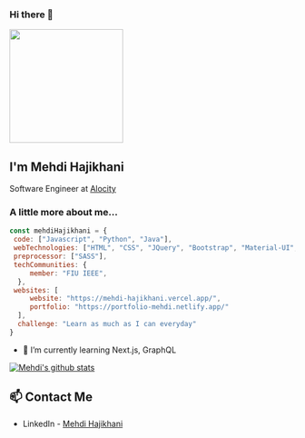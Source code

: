 ### Hi there 👋
<img width="200" height="200" src="https://user-images.githubusercontent.com/22078200/95161394-01ede980-0771-11eb-859f-9f41547ca4fc.gif">


<h2>I'm Mehdi Hajikhani</h2>
Software Engineer at <a href="https://www.alocity.com/">Alocity</a></br>

### A little more about me...  

```javascript
const mehdiHajikhani = {
 code: ["Javascript", "Python", "Java"],
 webTechnologies: ["HTML", "CSS", "JQuery", "Bootstrap", "Material-UI", "Expressjs", "Nodejs", "Reactjs", "Nextjs", "Redux", "MongoDB"],
 preprocessor: ["SASS"],
 techCommunities: {
     member: "FIU IEEE",
  },
 websites: [ 
     website: "https://mehdi-hajikhani.vercel.app/", 
     portfolio: "https://portfolio-mehdi.netlify.app/"
  ],
  challenge: "Learn as much as I can everyday"
}
```

- 🌱 I’m currently learning Next.js, GraphQL


[![Mehdi's github stats](https://github-readme-stats.vercel.app/api?username=mhaji007&hide=contribs,prs,issues&count_private=true)](https://github.com/anuraghazra/github-readme-stats&show_icons=true)

## 📫 Contact Me
- LinkedIn - [Mehdi Hajikhani](https://www.linkedin.com/in/mehdi-hajikhani/)

